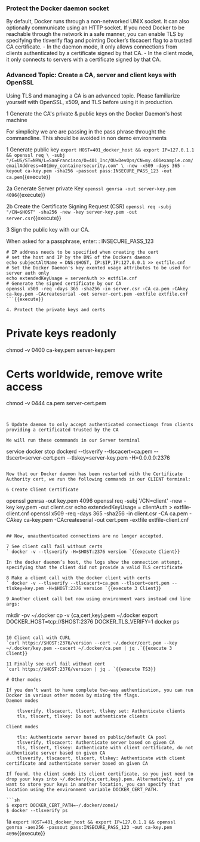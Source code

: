 
### Protect the Docker daemon socket

By default, Docker runs through a non-networked UNIX socket. It can also optionally communicate using an HTTP socket.  If you need Docker to be reachable through the network in a safe manner, you can enable TLS by specifying the tlsverify flag and pointing Docker’s tlscacert flag to a trusted CA certificate.
    - In the daemon mode, it only allows connections from clients authenticated by a certificate signed by that CA.
    - In the client mode, it only connects to servers with a certificate signed by that CA.

### Advanced Topic: Create a CA, server and client keys with OpenSSL
Using TLS and managing a CA is an advanced topic. Please familiarize yourself with OpenSSL, x509, and TLS before using it in production.

1 Generate the CA's private & public keys on the Docker Daemon's host machine

For simplicity we are are passing in the pass phrase throught the commandline. This should be avoided in non demo environments

1 Generate public key
`export HOST=401_docker_host && export IP=127.0.1.1 && openssl req \
-subj "/C=US/ST=NRW/L=SanFrancisco/O=401_Inc/OU=DevOps/CN=my.401example.com/emailAddress=401@my_containersecurity.com" \
-new -x509 -days 365 -keyout ca-key.pem -sha256 -passout pass:INSECURE_PASS_123 -out ca.pem`{{execute}}

2a Generate Server private Key
`openssl genrsa -out server-key.pem 4096`{{execute}}

2b Create the Certificate Signing Request (CSR)
`openssl req -subj "/CN=$HOST" -sha256 -new -key server-key.pem -out server.csr`{{execute}}

3 Sign the public key with our CA.

When asked for a passphrase, enter: : INSECURE_PASS_123

```
# IP address needs to be specified when creating the cert
# set the host and IP by the DNS of the Dockers daemon
echo subjectAltName = DNS:$HOST, IP:$IP,IP:127.0.0.1 >> extfile.cnf
# Set the Docker Daemon's key exented usage attributes to be used for server auth only
echo extendedKeyUsage = serverAuth >> extfile.cnf
# Generate the signed certificate by our CA
openssl x509 -req -days 365 -sha256 -in server.csr -CA ca.pem -CAkey ca-key.pem -CAcreateserial -out server-cert.pem -extfile extfile.cnf
```{{execute}}

4. Protect the private keys and certs
```
# Private keys readonly
chmod -v 0400 ca-key.pem server-key.pem
# Certs worldwide, remove write access
chmod -v 0444 ca.pem server-cert.pem
```{{execute}}


5 Update daemon to only accept authenticated connectiongs from clients providing a certificated trusted by the CA

We will run these commmands in our Server terminal
```
service docker stop
dockerd --tlsverify --tlscacert=ca.pem --tlscert=server-cert.pem --tlskey=server-key.pem -H=0.0.0.0:2376
```{{execute Server}}

Now that our Docker daemon has been restarted with the Certificate Authority cert, we run the following commands in our CLIENT terminal:

6 Create Client Certificate
```
openssl genrsa -out key.pem 4096
openssl req -subj '/CN=client' -new -key key.pem -out client.csr
echo extendedKeyUsage = clientAuth > extfile-client.cnf
openssl x509 -req -days 365 -sha256 -in client.csr -CA ca.pem -CAkey ca-key.pem -CAcreateserial -out cert.pem -extfile extfile-client.cnf
```{{execute Client}}

## Now, unauthenticated connections are no longer accepted.

7 See client call fail without certs
` docker -v --tlsverify -H=$HOST:2376 version `{{execute Client}}

In the docker daemon’s host, the logs show the connection attempt, specifying that the client did not provide a valid TLS certificate

8 Make a client call with the docker client with certs
` docker -v --tlsverify --tlscacert=ca.pem --tlscert=cert.pem --tlskey=key.pem -H=$HOST:2376 version `{{execute 3 Client}}

9 Another client call but now using environment vars instead cmd line args:
```
mkdir -pv ~/.docker
cp -v {ca,cert,key}.pem ~/.docker
export DOCKER_HOST=tcp://$HOST:2376 DOCKER_TLS_VERIFY=1
docker ps
```{{execute Client}}

10 Client call with CURL
`curl https://$HOST:2376/version --cert ~/.docker/cert.pem --key ~/.docker/key.pem --cacert ~/.docker/ca.pem | jq .`{{execute 3 Client}}

11 Finally see curl fail without cert
`curl https://$HOST:2376/version | jq . `{{execute TS3}}

# Other modes

If you don’t want to have complete two-way authentication, you can run Docker in various other modes by mixing the flags.
Daemon modes

    tlsverify, tlscacert, tlscert, tlskey set: Authenticate clients
    tls, tlscert, tlskey: Do not authenticate clients

Client modes

    tls: Authenticate server based on public/default CA pool
    tlsverify, tlscacert: Authenticate server based on given CA
    tls, tlscert, tlskey: Authenticate with client certificate, do not authenticate server based on given CA
    tlsverify, tlscacert, tlscert, tlskey: Authenticate with client certificate and authenticate server based on given CA

If found, the client sends its client certificate, so you just need to drop your keys into ~/.docker/{ca,cert,key}.pem. Alternatively, if you want to store your keys in another location, you can specify that location using the environment variable DOCKER_CERT_PATH.

```sh
$ export DOCKER_CERT_PATH=~/.docker/zone1/
$ docker --tlsverify ps
```


1a `export HOST=401_docker_host && export IP=127.0.1.1 && openssl genrsa -aes256 -passout pass:INSECURE_PASS_123 -out ca-key.pem 4096`{{execute}}
